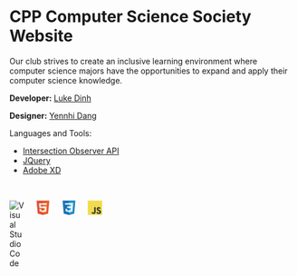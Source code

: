 # CPP Computer Science Society Website

Our club strives to create an inclusive learning environment where computer science majors have the opportunities to expand and apply their computer science knowledge.

**Developer:** [Luke Dinh](https://github.com/lxkedinh "Luke Dinh")

**Designer:** [Yennhi Dang](https://github.com/yennhio "Yennhi Dang")

Languages and Tools:
* [Intersection Observer API](https://developer.mozilla.org/en-US/docs/Web/API/Intersection_Observer_API "Intersection Observer API")
* [JQuery](https://jquery.com/ "JQuery")
* [Adobe XD](https://www.adobe.com/products/xd.html "Adobe XD")

<br>

<!-- Icons for programming languages -->
<img align ='left' alt='Visual Studio Code' width='26px' title='Visual Studio Code' style='margin-right:20px'
src='https://camo.githubusercontent.com/6bdf06db9f84d12599cdedc3007455513a1f03b4/68747470733a2f2f63646e2e737667706f726e2e636f6d2f6c6f676f732f76697375616c2d73747564696f2d636f64652e737667'>
<img align ='left' alt='HTML5' width='26px' title='HTML5' style='margin-right:20px' src='https://raw.githubusercontent.com/devicons/devicon/ac557d6ff33ff370a5db99f97aeab35ea5c67fbd/icons/html5/html5-original.svg'>
<img align ='left' alt='CSS3' width='26px' title='CSS3' style='margin-right:20px' src='https://raw.githubusercontent.com/devicons/devicon/ac557d6ff33ff370a5db99f97aeab35ea5c67fbd/icons/css3/css3-original.svg'>
<img align ='left' alt='Javascript' width='26px' title='Javascript' style='margin-right:20px' src='https://raw.githubusercontent.com/devicons/devicon/ac557d6ff33ff370a5db99f97aeab35ea5c67fbd/icons/javascript/javascript-original.svg'>
